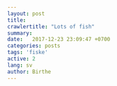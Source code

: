 ```yaml
---
layout: post
title:   
crawlertitle: "Lots of fish"
summary:  
date:   2017-12-23 23:09:47 +0700
categories: posts
tags: 'fiske'
active: 2
lang: sv
author: Birthe
---
```

 
